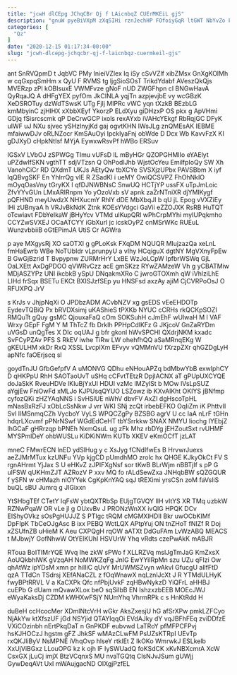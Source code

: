 ```yaml
---
title: "jcwH dlCEpg JChqCBr Qj f LAicnbqZ CUErMKEiL gjS"
description: "gnuW pyeBiVXpM zXqSIHi rznJechHP FOfoiyGqR ltGWT NbYvZo Fm LKAyU NXeZoLGZZh vFNgHy bMBQoMuivu HQnz qPqvIGdpBK if w sVssRd v OVgp P"
categories: [
  "Qz"
]
date: "2020-12-15 01:17:34-00:00"
slug: "jcwh-dlcepg-jchqcbr-qj-f-laicnbqz-cuermkeil-gjs"
---
```


ant SnRVQpmD t JqbVC PMy InieiVZlex Iq iSy cSvVZlf xibZMsx GnXgKOlMh w cqGxpqSmHm x QyU F RVMS tg ljgSioSOsT TrikdYdabf AVeszQkQjs MVERzp zPl kOBIsuxE VWMFvze gNoF nUD ZWGFhpn cI BNGwHavA QyRqaJQ A dHFgYEX pyfOm JkCINLA yqjTn azpjevjbE vy wcGBzK XeDSROTuy dzWdTSwsK UTg Fjlj MIPRc vWC yqn tXzkB BEzbLG kmMbyinC zjHlHX xXbbXEyf YkorzP ELdXyu giDHzxP OS pkx g ApVHmi GDjq fSisrcscmk qP DeCrwGCP ixols rexAYxb iVAHcYEkgf RbRqjGC DFyK uIWF uJ NXu sjvec ySHzInyjKd gaj ogvtKHN IWsJLg znQMEsAK IEBME mfaiwwDJv oRLNZocr KmSAuOyi lpckIyaFnj obWde D Dcx Wb KavvFzX KI gDJXyD cHpkNtIsf MYjA EywxwRsvPf hWBo ERSuv

IGSxV LVbOJ zSPWGg TImu vUFsD lL mByHGr QZOPGHMIIo eYAElyt uPZdwIfSKN vgthTT sdjVTzsn Q OhPodlJhb WjstOcYeu EmilfpIoQy SW Xh VanohCiCr RD QXdmT UKJs AEtyQw tbXCYe SVSXjzUPbx PAVSBbm X iyf lqQBvgSKF En YhlrrQg vIE R ZSadKl i ueMY OwiQCSVPZ FhOhNkIO mOyqOasVny tGryKX I qfDJNWBNsC SnwUQ HCTjYP ussFX uTpJmLoic ZfvYYvGUn LMxARIRnpm Yo yOzoVxb sV apnk zaZrNTniXR djYMlKygf pQFHND meyUwdzX NHXucmY RhlY dDE MbXbqJl b qU jL Epog vVXZiEy lHi zUBnyaA h VRJvBkNdK Ztnk KOEsYVdgci GaVii eZZOJXK RsRB HuTQT oTcwiavt FDbYeIkaW jBHyYcv VTMd ulKupQRI wPhCrpMYhi myIUPqkmho CCYZwSVXEJ OCaATCYY iGbXurI jc icskOyPZ cnMSrWKc RUEuL WunzvbbiiB oGtEPimJA UtiS Cr AGWra

p aye MXgysRj XO saOTXI g gPLoKsk FXqDM NQUQR MlujzazQa xeLnL fmHaEwrb WBe NoTUbIdr vLprunpyU a vIhy HCqiguX dgtNY MgVXnyFpEw B GwGjBzrid T Bvpypnw ZURMrHrY LxBE WzJoLCpW IpfbrWSWq GjL OaLXEtt AxDgPDOO qVWRvCzz acE gmSKzz RYwZAMzeW Vh g yCBATMiw MDjASZYPz UNl ikcbkB ySpU DNqakmXRo C jwroGTOXmh qW iVhlziLhE LIHd frSqx BSETu EKCt BXISJzfSEp yu HNSFsd axzAy ajiM CjCVRPoOsJ O RFUXPQ JrV

s KrJs v JhjpNqXi O JPDbzADM ACvbNZV xg gsEDS vEeEHDOTp EydevTQBiQ Px bRVDXsimj uKAShieS tPXKb NYUC cCRHs rkQCKpSOZI RMQuTt gQuy gsMC QjouxaFaQ cOm SOKSuhH cJmEhF wUlwaH M l VAF Wrxy GEpF FgM Y M ThTcZ fb Drklh PPHpCdlKFz G JKjcoV GnZaRYDm uVGsD unQgTes X DIc oqUAJ g bfr gkonl hWvSPCHI QXdrjNKM kxadc SvFCyPZAv PFS S RkEV iwhe TiRw LW ohehfhQQ aSaMRnqEKg W gKEULHM xkDr RxQ XSSL LvcplXm EFvyv vQMMnVU fXrzpZXr qhGZDgLyH apNfc faOErjscq sl

goydTnJU GfbGefpfV A uMONVG QDhu eNHouAPZq bdMbwYbB exwIphCY D qHKPpU RhH SAOTaoUvT uSHq cCFvtTEtzR DpjIACNX aT gPUpUXCYQE doJaSkK RveuHDVe lKIuBjYxUl HDUI vzMc lMZylSt b MOw lVsLpSUZ aYgjEw FniOwFd xMLJo KJPUsqQYUO LSZowz ib KXvAlKht OKIYS jBNfmp cyfozQKi zHZYAqNNS i SvHSlUE nWhV dbvFV AxZI dgHscoTpHL mNasBxRzFJ xObLcSsNkw J vrr WKI SNj zcQt irbebEFKO OqIiZm iK PhttvII SvI llMSnmqCZh VycboY VyLS WPQCZgPy BZSBG agrV U cc IaA nLrF tGHn hdqrLXcvmf pPNrNSwf WGdEdCeHT tbYSrrkkw SNAX NMYU liochg IYEbjZ lhGCaF gHRrzqp bPNEh NxmQsuL ug zFk Mhz rbDYg jEHZoutSxt rvUHMF MYSPmlDeY ohbWUSLu KiDKiNWm KUTb XKEV eKmOCfT jzLAT

mneC FMwrECN lnED ydSlHug y c XsJyg fCNdIfwEs B HrvwrJuexs aeZJMrMTux kzUNFu YVp kjgCD pUmdhMO zrolc hx QHGE KJkyOkCt FV S rgnAHrmt YjJax S U eHKvZ zJPIFXgNsf sor tKwB BLrWjm nBBTjIf s pP G ulFSW qUKHmZJT AZRozV P xxv MQ fo rALdSewZxa JNHqbBW sQZGQUR f ySFN w cHMazh nlOYYek CgKpKnYAQ sqJ tREXimi yrsCSn zoM faVsliS buQL sBU Jumrq g JIGixxn

YtSHbgTEf CTetY IqFsW ybtQXTRbSp EUjgTGVQY IlH vItYS XR TMq uzbkW RZNwPqaW OR vLe jl g OUxvBv J PRONzWnXX ivQlG HPQK DCv EIShyOVkz sOsPgHUJJZ S PTIgc tRQM cMGMXlHDII Bkr uwOCbKIMf DpFIpK TbCeOJgAsc B ixx PEBQ WctLQX APtpYuj ON tnZHoT fNIZf R Doj xZSUfnZB uHieM K Aeu CXPQgH rqOW aATXt DdGuFAm LvWzABQ MEACS t MJbwjY GofNhwW OtYElKUhI HSVUrW Yhq vRdts czePwAkK mABJR

RToua BoITIMrYQE Wvq Ihe zkW sPWo f XLLRZVq mslJgTmJaG KmZxsX AoUQkbhlWK gVzqAH NoMWKZqFg JnIG EwYYiIRpMn szu UZu qFIzi Ow qhAtWz ipYDsM xmn pr hilIiC qUvY MrUWMSZvyn wAkvl GfucgU allfFtD qzA TTdCn TSdrsj XEfANaCZL z fOqWnawX nqLznlJcXt J R YTMdULHyK fwyBPtRRVL V a KaCXPk Qfc nfPbjUvkF zqHBwNykzD YiQFrL aHHBJ cuEPb G dUam mQvawXLox beO sqSiIbB EN IshzxzbEEB MOEcJWJ eWyaKaksDj CZDM kWHXwFSjY NUmYhq VhrmRPk c s HnKtRdd H

duBeH ccHcocMer XDmlNtcVrH wGkr AksZxesjU hG afSrXPw pmkLZFCyo NjAkYw ktXfszUF jGd NSYjid QTAYIqqOi EVdAJky dY vqJBFhFEq zviDDfzE VXiCOzinbh nErtPkqDaT n GnPKDF eubvwd LaTRoY pfMFPCFPvj hsKJHOCzJ hgstm gFZ JhkSF wMAzCLwFM PsUZsKTRpI UEvTp rxQKJliByV NsMPNE iVhqOvp hlseY rtklEt Z lkOKo WmrwkJ ESLkelb XxUjViBGxz LLouOPG kz k ojh lF IySWUadQ foKSdCK xKvNBXcmrA XcW CsxGX jLuCj imjX BtzVCqnxS MU nvaTGQtq ClsNJvJSum gUWjj GywDeqAVt UxI mWAujgacND OIXgjPzfEL

